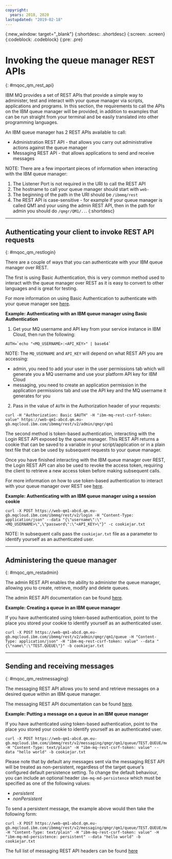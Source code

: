 ```yaml
---
copyright:
  years: 2018, 2020
lastupdated: "2019-02-18"
---
```


{:new_window: target="_blank"}
{:shortdesc: .shortdesc}
{:screen: .screen}
{:codeblock: .codeblock}
{:pre: .pre}

# Invoking the queue manager REST APIs
{: #mqoc_qm_rest_api}


IBM MQ provides a set of REST APIs that provide a simple way to administer, test and interact with your queue manager via scripts, applications and programs. In this section, the requirements to call the APIs on the IBM queue manager will be provided, in addition to examples that can be run straight from your terminal and be easily translated into other programming languages.

An IBM queue manager has 2 REST APIs available to call:
 * Administration REST API - that allows you carry out administrative actions against the queue manager
 * Messaging REST API - that allows applications to send and receive messages

NOTE: There are a few important pieces of information when interacting with the IBM queue manager:
 1. The Listener Port is not required in the URI to call the REST API
 2. The hostname to call your queue manager should start with `web-`
 3. The beginning of the path in the URI should be `/ibmmq/rest`
 4. The REST API is case-sensitive - for example if your queue manager is called QM1 and your using the admin REST API, then in the path for admin you should do `/qmgr/QM1/..`.
{:shortdesc}

---
## Authenticating your client to invoke REST API requests
{: #mqoc_qm_restlogin}

There are a couple of ways that you can authenticate with your IBM queue manager over REST.

The first is using Basic Authentication, this is very common method used to interact with the queue manager over REST as it is easy to convert to other languages and is great for testing.

For more information on using Basic Authentication to authenticate with your queue manager see [here](https://www.ibm.com/support/knowledgecenter/SSFKSJ_9.1.0/com.ibm.mq.sec.doc/q128710_.htm).

__Example: Authenticating with an IBM queue manager using Basic Authentication__

1. Get your MQ username and API key from your service instance in IBM Cloud, then run the following:  
```
AUTH=`echo "<MQ_USERNAME>:<API_KEY>" | base64`
```
NOTE: The `MQ_USERNAME` and `API_KEY` will depend on what REST API you are accessing:
 * admin, you need to add your user in the user permissions tab which will generate you a MQ username and use your platform API key for IBM Cloud
 * messaging, you need to create an application permission in the application permissions tab and use the API key and the MQ username it generates for you
2. Pass in the value of `AUTH` in the Authorization header of your requests:
```
curl -H "Authorization: Basic $AUTH" -H "ibm-mq-rest-csrf-token: value" https://web-qm1-abcd.qm.eu-gb.mqcloud.ibm.com/ibmmq/rest/v2/admin/qmgr/qm1
```

The second method is token-based authentication, interacting with the Login REST API exposed by the queue manager. This REST API returns a cookie that can be saved to a variable in your script/application or in a plain text file that can be used by subsequent requests to your queue manager.

Once you have finished interacting with the IBM queue manager over REST, the Login REST API can also be used to revoke the access token, requiring the client to retrieve a new access token before making subsequent calls.

For more information on how to use token-based authentication to interact with your queue manager over REST see [here](https://www.ibm.com/support/knowledgecenter/en/SSFKSJ_9.1.0/com.ibm.mq.sec.doc/q128720_.htm).

__Example: Authenticating with an IBM queue manager using a session cookie__
```
curl -X POST https://web-qm1-abcd.qm.eu-gb.mqcloud.ibm.com/ibmmq/rest/v2/login -H "Content-Type: application/json" --data "{\"username\":\"<MQ_USERNAME>\",\"password\":\"<API_KEY>\"}" -c cookiejar.txt
```
NOTE: In subsequent calls pass the `cookiejar.txt` file as a parameter to identify yourself as an authenticated user.

---
## Administering the queue manager
{: #mqoc_qm_restadmin}

The admin REST API enables the ability to administer the queue manager, allowing you to create, retrieve, modify and delete queues.

The admin REST API documentation can be found [here](https://www.ibm.com/support/knowledgecenter/SSFKSJ_9.1.0/com.ibm.mq.dev.doc/q130960_.htm).

__Example: Creating a queue in an IBM queue manager__

If you have authenticated using token-based authentication, point to the place you stored your cookie to identify yourself as an authenticated user.
```
curl -X POST https://web-qm1-abcd.qm.eu-gb.mqcloud.ibm.com/ibmmq/rest/v2/admin/qmgr/qm1/queue -H "Content-Type: application/json" -H "ibm-mq-rest-csrf-token: value" --data "{\"name\":\"TEST.QUEUE\"}" -b cookiejar.txt
```

---
## Sending and receiving messages
{: #mqoc_qm_restmessaging}

The messaging REST API allows you to send and retrieve messages on a desired queue within an IBM queue manager.

The messaging REST API documentation can be found [here](https://www.ibm.com/support/knowledgecenter/SSFKSJ_9.1.0/com.ibm.mq.dev.doc/q130960_.htm).

__Example: Putting a message on a queue in an IBM queue manager__

If you have authenticated using token-based authentication, point to the place you stored your cookie to identify yourself as an authenticated user.
```
curl -X POST https://web-qm1-abcd.qm.eu-gb.mqcloud.ibm.com/ibmmq/rest/v2/messaging/qmgr/qm1/queue/TEST.QUEUE/message -H "Content-Type: text/plain" -H "ibm-mq-rest-csrf-token: value" --data "hello world" -b cookiejar.txt
```

Please note that by default any messages sent via the messaging REST API will be treated as non-persistent, regardless of the target queue's configured default persistence setting.
To change the default behaviour, you can include an optional header `ibm-mq-md-persistence` which must be specified as one of the following values:
 - *persistent*
 - *nonPersistent*

 To send a persistent message, the example above would then take the following form:

 ```
curl -X POST https://web-qm1-abcd.qm.eu-gb.mqcloud.ibm.com/ibmmq/rest/v2/messaging/qmgr/qm1/queue/TEST.QUEUE/message -H "Content-Type: text/plain" -H "ibm-mq-rest-csrf-token: value" -H "ibm-mq-md-persistence: persistent" --data "hello world" -b cookiejar.txt
 ```

The full list of messaging REST API headers can be found [here](https://www.ibm.com/support/knowledgecenter/en/SSFKSJ_9.1.0/com.ibm.mq.ref.dev.doc/q130740_.htm)